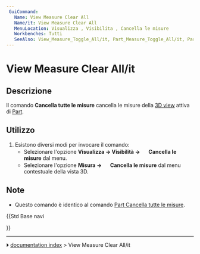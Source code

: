 ```yaml
---
 GuiCommand:
   Name: View Measure Clear All
   Name/it: View Measure Clear All
   MenuLocation: Visualizza , Visibilita , Cancella le misure
   Workbenches: Tutti
   SeeAlso: View_Measure_Toggle_All/it, Part_Measure_Toggle_All/it, Part_Measure_Clear_All/it
---
```


# View Measure Clear All/it



## Descrizione

Il comando **Cancella tutte le misure** cancella le misure della [3D view](3D_view/it.md) attiva di [Part](Part_Workbench/it.md).



## Utilizzo

1.  Esistono diversi modi per invocare il comando:
    -   Selezionare l\'opzione **Visualizza → Visibilità → <img src="images/View_Measure_Clear_All.svg" width=16px> Cancella le misure** dal menu.
    -   Selezionare l\'opzione **Misura → <img src="images/View_Measure_Clear_All.svg" width=16px> Cancella le misure** dal menu contestuale della vista 3D.



## Note

-   Questo comando è identico al comando [Part Cancella tutte le misure](Part_Measure_Clear_All/it.md).





{{Std Base navi

}}



---
⏵ [documentation index](../README.md) > View Measure Clear All/it
